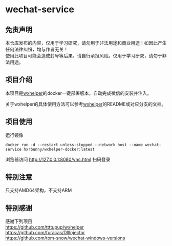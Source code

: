 # wechat-service

## 免责声明
本仓库发布的内容，仅用于学习研究，请勿用于非法用途和商业用途！如因此产生任何法律纠纷，均与作者无关！  
使用此项目可能会造成封号等后果。请自行承担风险。仅用于学习研究，请勿于非法用途。

## 项目介绍
本项目是[wxhelper](https://github.com/ttttupup/wxhelper)的docker一键部署版本，自动完成微信的安装并注入。

关于wxhelper的具体使用方法可以参考[wxhelper](https://github.com/ttttupup/wxhelper)的README或对应分支的文档。


## 项目使用

运行镜像

```
docker run -d --restart unless-stopped --network host --name wechat-service hxrbunny/wxhelper-docker:latest
```
浏览器访问 http://127.0.0.1:8080/vnc.html 扫码登录


## 特别注意
只支持AMD64架构，不支持ARM

## 特别感谢
感谢下列项目  
https://github.com/ttttupup/wxhelper  
https://github.com/furacas/DllInjector  
https://github.com/tom-snow/wechat-windows-versions
